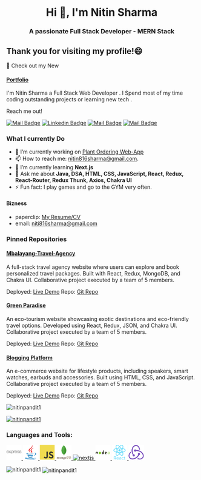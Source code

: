 <h1 align="center">Hi 👋, I'm Nitin Sharma</h1>
<h3 align="center">A passionate Full Stack Developer - MERN Stack</h3>



## Thank you for visiting my profile!:smile:


🚀 Check out my New 
#### [Portfolio](https://nitinpandit1.github.io)

I'm Nitin Sharma a Full Stack Web Developer . I Spend most of my time coding outstanding projects or learning new tech .

Reach me out!

 [![Mail Badge](https://img.shields.io/badge/-NitinSharma-e74c3c?style=flat&labelColor=e74c3c&logo=youtube&logoColor=white)](https://youtube.com/@NitinSharma-pk9yi) [![Linkedin Badge](https://img.shields.io/badge/-NitinSharma-0e76a8?style=flat&labelColor=0e76a8&logo=linkedin&logoColor=white)](https://www.linkedin.com/in/nitin-sharma-b72042132) [![Mail Badge](https://img.shields.io/badge/-@NitinBhardwaj-e84393?style=flat&labelColor=e84393&logo=instagram&logoColor=white)](https://www.instagram.com/nitin_bhardwaj_1342/) [![Mail Badge](https://img.shields.io/badge/-NitinSharma-c0392b?style=flat&labelColor=c0392b&logo=gmail&logoColor=white)](mailto:nitin816sharma@gmail.com)





### What I currently Do

- 🔭 I’m currently working on [Plant Ordering Web-App](https://64a940ff7ed34f6e792eb18b--fluffy-cocada-764c66.netlify.app/)
- 📫 How to reach me: nitin816sharma@gmail.com.
- 🌱 I’m currently learning **Next.js**
- 💬 Ask me about **Java, DSA, HTML, CSS, JavaScript, React, Redux, React-Router, Redux Thunk, Axios, Chakra UI**
- ⚡ Fun fact: I play games and go to the GYM very often.




#### Bizness
- paperclip: [My Resume/CV](https://github.com/NITINPANDIT1/NITINPANDIT1/blob/main/Nitin_Sharma_Resume_21-07-2023-12-21-01.pdf)
- email: niti816sharma@gmail.com


### Pinned Repositories

#### [Mbalayang-Travel-Agency](https://github.com/NITINPANDIT1/mbalayang)

A full-stack travel agency website where users can explore and book personalized travel packages. Built with React, Redux, MongoDB, and Chakra UI. Collaborative project executed by a team of 5 members.

Deployed: [Live Demo](https://mbalayang.vercel.app/)
Repo: [Git Repo](https://github.com/NITINPANDIT1/mbalayang)

#### [Green Paradise](https://github.com/NITINPANDIT1/project--spiffy/tree/main)

An eco-tourism website showcasing exotic destinations and eco-friendly travel options. Developed using React, Redux, JSON, and Chakra UI. Collaborative project executed by a team of 5 members.

Deployed: [Live Demo](https://fluffy-cocada-764c66.netlify.app/)
Repo: [Git Repo](https://github.com/NITINPANDIT1/project--spiffy/tree/main)

#### [Blogging Platform](https://github.com/ShubhamRaut187/Project-Boatlifestyle-Clone-Masai-)
An e-commerce website for lifestyle products, including speakers, smart watches, earbuds and accessories. Built using HTML, CSS, and JavaScript. Collaborative project executed by a team of 5 members.

Deployed: [Live Demo](https://cozy-kitten-74789c.netlify.app/products)
Repo: [Git Repo](https://github.com/ShubhamRaut187/Project-Boatlifestyle-Clone-Masai-)


<p align="left"> <img src="https://komarev.com/ghpvc/?username=nitinpandit1&label=Profile%20views&color=0e75b6&style=flat" alt="nitinpandit1" /> </p>

<p align="left"> <a href="https://github.com/ryo-ma/github-profile-trophy"><img src="https://github-profile-trophy.vercel.app/?username=nitinpandit1" alt="nitinpandit1" /></a> </p>



<h3 align="left">Languages and Tools:</h3>
<p align="left"> <a href="https://expressjs.com" target="_blank" rel="noreferrer"> <img src="https://raw.githubusercontent.com/devicons/devicon/master/icons/express/express-original-wordmark.svg" alt="express" width="40" height="40"/> </a> <a href="https://www.java.com" target="_blank" rel="noreferrer"> <img src="https://raw.githubusercontent.com/devicons/devicon/master/icons/java/java-original.svg" alt="java" width="40" height="40"/> </a> <a href="https://developer.mozilla.org/en-US/docs/Web/JavaScript" target="_blank" rel="noreferrer"> <img src="https://raw.githubusercontent.com/devicons/devicon/master/icons/javascript/javascript-original.svg" alt="javascript" width="40" height="40"/> </a> <a href="https://www.mongodb.com/" target="_blank" rel="noreferrer"> <img src="https://raw.githubusercontent.com/devicons/devicon/master/icons/mongodb/mongodb-original-wordmark.svg" alt="mongodb" width="40" height="40"/> </a> <a href="https://nextjs.org/" target="_blank" rel="noreferrer"> <img src="https://cdn.worldvectorlogo.com/logos/nextjs-2.svg" alt="nextjs" width="40" height="40"/> </a> <a href="https://nodejs.org" target="_blank" rel="noreferrer"> <img src="https://raw.githubusercontent.com/devicons/devicon/master/icons/nodejs/nodejs-original-wordmark.svg" alt="nodejs" width="40" height="40"/> </a> <a href="https://reactjs.org/" target="_blank" rel="noreferrer"> <img src="https://raw.githubusercontent.com/devicons/devicon/master/icons/react/react-original-wordmark.svg" alt="react" width="40" height="40"/> </a> <a href="https://redux.js.org" target="_blank" rel="noreferrer"> <img src="https://raw.githubusercontent.com/devicons/devicon/master/icons/redux/redux-original.svg" alt="redux" width="40" height="40"/> </a> </p>

<p><img align="left" src="https://github-readme-stats.vercel.app/api/top-langs?username=nitinpandit1&show_icons=true&locale=en&layout=compact" alt="nitinpandit1" /></p>

<p>&nbsp;<img align="center" src="https://github-readme-stats.vercel.app/api?username=nitinpandit1&show_icons=true&locale=en" alt="nitinpandit1" /></p>
